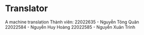 # Translator
  A machine translation 
  Thành viên:
  22022635 - Nguyễn Tông Quân
  22022584 - Nguyễn Huy Hoàng
  22022585 - Nguyễn Xuân Trình
